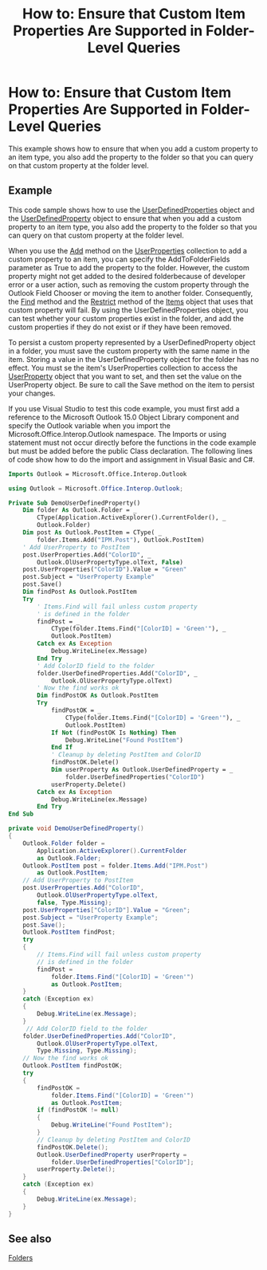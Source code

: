 ﻿---
title: 'How to: Ensure that Custom Item Properties Are Supported in Folder-Level Queries'
TOCTitle: 'How to: Ensure that Custom Item Properties Are Supported in Folder-Level Queries'
ms:assetid: 02cf14c6-ee1b-4e04-a865-32adaac13f9b
ms:mtpsurl: https://msdn.microsoft.com/en-us/library/Bb608929(v=office.15)
ms:contentKeyID: 55119863
ms.date: 07/24/2014
mtps_version: v=office.15
dev_langs:
- vb
- csharp
---

# How to: Ensure that Custom Item Properties Are Supported in Folder-Level Queries

This example shows how to ensure that when you add a custom property to an item type, you also add the property to the folder so that you can query on that custom property at the folder level.

## Example

This code sample shows how to use the [UserDefinedProperties](https://msdn.microsoft.com/en-us/library/bb643868\(v=office.15\)) object and the [UserDefinedProperty](https://msdn.microsoft.com/en-us/library/bb646064\(v=office.15\)) object to ensure that when you add a custom property to an item type, you also add the property to the folder so that you can query on that custom property at the folder level.

When you use the [Add](https://msdn.microsoft.com/en-us/library/bb611522\(v=office.15\)) method on the [UserProperties](https://msdn.microsoft.com/en-us/library/bb611428\(v=office.15\)) collection to add a custom property to an item, you can specify the AddToFolderFields parameter as True to add the property to the folder. However, the custom property might not get added to the desired folderbecause of developer error or a user action, such as removing the custom property through the Outlook Field Chooser or moving the item to another folder. Consequently, the [Find](https://msdn.microsoft.com/en-us/library/bb646289\(v=office.15\)) method and the [Restrict](https://msdn.microsoft.com/en-us/library/bb612531\(v=office.15\)) method of the [Items](https://msdn.microsoft.com/en-us/library/bb645287\(v=office.15\)) object that uses that custom property will fail. By using the UserDefinedProperties object, you can test whether your custom properties exist in the folder, and add the custom properties if they do not exist or if they have been removed.

To persist a custom property represented by a UserDefinedProperty object in a folder, you must save the custom property with the same name in the item. Storing a value in the UserDefinedProperty object for the folder has no effect. You must se the item's UserProperties collection to access the [UserProperty](https://msdn.microsoft.com/en-us/library/bb623119\(v=office.15\)) object that you want to set, and then set the value on the UserProperty object. Be sure to call the Save method on the item to persist your changes.

If you use Visual Studio to test this code example, you must first add a reference to the Microsoft Outlook 15.0 Object Library component and specify the Outlook variable when you import the Microsoft.Office.Interop.Outlook namespace. The Imports or using statement must not occur directly before the functions in the code example but must be added before the public Class declaration. The following lines of code show how to do the import and assignment in Visual Basic and C\#.

``` vb
Imports Outlook = Microsoft.Office.Interop.Outlook
```

``` csharp
using Outlook = Microsoft.Office.Interop.Outlook;
```

``` vb
Private Sub DemoUserDefinedProperty()
    Dim folder As Outlook.Folder = _
        CType(Application.ActiveExplorer().CurrentFolder(), _
        Outlook.Folder)
    Dim post As Outlook.PostItem = CType( _
        folder.Items.Add("IPM.Post"), Outlook.PostItem)
    ' Add UserProperty to PostItem
    post.UserProperties.Add("ColorID", _
        Outlook.OlUserPropertyType.olText, False)
    post.UserProperties("ColorID").Value = "Green"
    post.Subject = "UserProperty Example"
    post.Save()
    Dim findPost As Outlook.PostItem
    Try
        ' Items.Find will fail unless custom property
        ' is defined in the folder
        findPost = _
            CType(folder.Items.Find("[ColorID] = 'Green'"), _
            Outlook.PostItem)
        Catch ex As Exception
            Debug.WriteLine(ex.Message)
        End Try
        ' Add ColorID field to the folder
        folder.UserDefinedProperties.Add("ColorID", _
            Outlook.OlUserPropertyType.olText)
        ' Now the find works ok
        Dim findPostOK As Outlook.PostItem
        Try
            findPostOK = _
                CType(folder.Items.Find("[ColorID] = 'Green'"), _
                Outlook.PostItem)
            If Not (findPostOK Is Nothing) Then
                Debug.WriteLine("Found PostItem")
            End If
            ' Cleanup by deleting PostItem and ColorID
            findPostOK.Delete()
            Dim userProperty As Outlook.UserDefinedProperty = _
                folder.UserDefinedProperties("ColorID")
            userProperty.Delete()
        Catch ex As Exception
            Debug.WriteLine(ex.Message)
        End Try
End Sub
```

``` csharp
private void DemoUserDefinedProperty()
{
    Outlook.Folder folder =
        Application.ActiveExplorer().CurrentFolder
        as Outlook.Folder;
    Outlook.PostItem post = folder.Items.Add("IPM.Post")
        as Outlook.PostItem;
    // Add UserProperty to PostItem
    post.UserProperties.Add("ColorID",
        Outlook.OlUserPropertyType.olText,
        false, Type.Missing);
    post.UserProperties["ColorID"].Value = "Green";
    post.Subject = "UserProperty Example";
    post.Save();
    Outlook.PostItem findPost;
    try
    {
        // Items.Find will fail unless custom property
        // is defined in the folder
        findPost =
            folder.Items.Find("[ColorID] = 'Green'")
            as Outlook.PostItem;
    }
    catch (Exception ex)
    {
        Debug.WriteLine(ex.Message);
    }
     // Add ColorID field to the folder
    folder.UserDefinedProperties.Add("ColorID",
        Outlook.OlUserPropertyType.olText,
        Type.Missing, Type.Missing);
    // Now the find works ok
    Outlook.PostItem findPostOK;
    try
    {
        findPostOK =
            folder.Items.Find("[ColorID] = 'Green'")
            as Outlook.PostItem;
        if (findPostOK != null)
        {
            Debug.WriteLine("Found PostItem");
        }
        // Cleanup by deleting PostItem and ColorID
        findPostOK.Delete();
        Outlook.UserDefinedProperty userProperty =
            folder.UserDefinedProperties["ColorID"];
        userProperty.Delete();
    }
    catch (Exception ex)
    {
        Debug.WriteLine(ex.Message);
    }
}
```

## See also



[Folders](folders.md)

